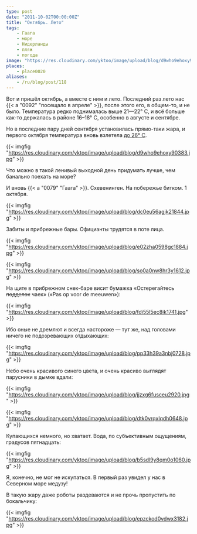 ```yaml
---
type: post
date: "2011-10-02T00:00:00Z"
title: "Октябрь. Лето"
tags:
    - Гаага
    - море
    - Нидерланды
    - пляж
    - погода
image: "https://res.cloudinary.com/yktoo/image/upload/blog/d9who9ehoxy90383.jpg"
places:
    - place0020
aliases:
    - /ru/blog/post/118
---
```


Вот и пришёл октябрь, а вместе с ним и лето. Последний раз лето нас {{< a "0092" "посещало в апреле" >}}, после этого его, в общем-то, и не было. Температура редко поднималась выше 21—22° C, и всё больше как-то держалась в районе 16­–18° C, особенно в августе и сентябре.

Но в последние пару дней сентября установилась прямо-таки жара, и первого октября температура вновь взлетела [до 26° C](http://www.knmi.nl/climatology/daily_data/index.cgi?station=260&year=2011&month=10&day=01).

{{< imgfig "https://res.cloudinary.com/yktoo/image/upload/blog/d9who9ehoxy90383.jpg" >}}

Что можно в такой ленивый выходной день придумать лучше, чем банально поехать на море?

<!--more-->

И вновь {{< a "0079" "Гаага" >}}. Схевенинген. На побережье битком. 1 октября.

{{< imgfig "https://res.cloudinary.com/yktoo/image/upload/blog/dc0eu56agjk21844.jpg" >}}

Забиты и прибрежные бары. Официанты трудятся в поте лица.

{{< imgfig "https://res.cloudinary.com/yktoo/image/upload/blog/e02zha0598gc1884.jpg" >}}

{{< imgfig "https://res.cloudinary.com/yktoo/image/upload/blog/so0a0nw8hr3y1612.jpg" >}}

На щите в прибрежном снек-баре висит бумажка «Остерегайтесь ~~подделок~~ чаек» («Pas op voor de meeuwen»):

{{< imgfig "https://res.cloudinary.com/yktoo/image/upload/blog/fdi55l5ec8ik1741.jpg" >}}

Ибо оные не дремлют и всегда настороже — тут же, над головами ничего не подозревающих отдыхающих:

{{< imgfig "https://res.cloudinary.com/yktoo/image/upload/blog/pp33h39a3nbj0728.jpg" >}}

Небо очень красивого синего цвета, и очень красиво выглядят парусники в дымке вдали:

{{< imgfig "https://res.cloudinary.com/yktoo/image/upload/blog/jjzxg6fusceu2920.jpg" >}}

{{< imgfig "https://res.cloudinary.com/yktoo/image/upload/blog/dtk0vrqxlqdh0648.jpg" >}}

Купающихся немного, но хватает. Вода, по субъективным ощущениям, градусов пятнадцать:

{{< imgfig "https://res.cloudinary.com/yktoo/image/upload/blog/b5sdl9y8qm0o1060.jpg" >}}

Я, конечно, не мог не искупаться. В первый раз увидел у нас в Северном море медузу!

В такую жару даже роботы раздеваются и не прочь пропустить по бокальчику:

{{< imgfig "https://res.cloudinary.com/yktoo/image/upload/blog/epzckod0vdwx3182.jpg" >}}

